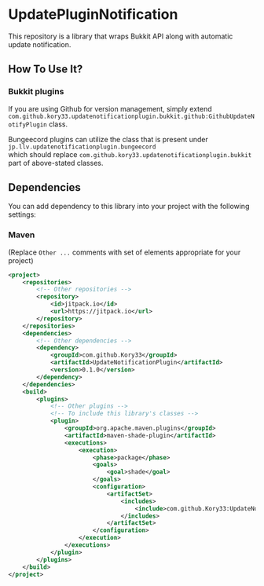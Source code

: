 # UpdatePluginNotification
This repository is a library that wraps Bukkit API along with automatic update notification.
## How To Use It?
### Bukkit plugins
If you are using Github for version management, simply extend ``com.github.kory33.updatenotificationplugin.bukkit.github:GithubUpdateNotifyPlugin``  class.

Bungeecord plugins can utilize the class that is present under ``jp.llv.updatenotificationplugin.bungeecord``  
which should replace ``com.github.kory33.updatenotificationplugin.bukkit`` part of above-stated classes.
## Dependencies
You can add dependency to this library into your project with the following settings:
### Maven
(Replace `Other ...` comments with set of elements appropriate for your project)
```XML
<project>
    <repositories>
        <!-- Other repositories -->
        <repository>
            <id>jitpack.io</id>
            <url>https://jitpack.io</url>
        </repository>
    </repositories>
    <dependencies>
        <!-- Other dependencies -->
        <dependency>
            <groupId>com.github.Kory33</groupId>
            <artifactId>UpdateNotificationPlugin</artifactId>
            <version>0.1.0</version>
        </dependency>
    </dependencies>
    <build>
        <plugins>
            <!-- Other plugins -->
            <!-- To include this library's classes -->
            <plugin>
                <groupId>org.apache.maven.plugins</groupId>
                <artifactId>maven-shade-plugin</artifactId>
                <executions>
                    <execution>
                        <phase>package</phase>
                        <goals>
                            <goal>shade</goal>
                        </goals>
                        <configuration>
                            <artifactSet>
                                <includes>
                                    <include>com.github.Kory33:UpdateNotificationPlugin</include>
                                </includes>
                            </artifactSet>
                        </configuration>
                    </execution>
                </executions>
            </plugin>
        </plugins>
    </build>
</project>
```
